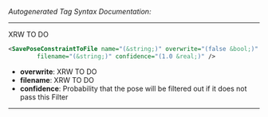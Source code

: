 <!-- THIS IS AN AUTOGENERATED FILE: Don't edit it directly, instead change the schema definition in the code itself. -->

_Autogenerated Tag Syntax Documentation:_

---
XRW TO DO

```xml
<SavePoseConstraintToFile name="(&string;)" overwrite="(false &bool;)"
        filename="(&string;)" confidence="(1.0 &real;)" />
```

-   **overwrite**: XRW TO DO
-   **filename**: XRW TO DO
-   **confidence**: Probability that the pose will be filtered out if it does not pass this Filter

---
